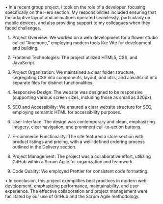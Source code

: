 •   In a recent group project, I took on the role of a developer, focusing specifically on the Hero section. 
My responsibilities included ensuring that the adaptive layout and animations operated seamlessly, particularly 
on mobile devices, and also providing support to my colleagues when they faced challenges.

1. Project Overview:
    We worked on a web development for a flower studio called "Anemone," employing modern tools like Vite for development and building.

2. Frontend Technologies:
    The project utilized HTML5, CSS, and JavaScript.

3. Project Organization:
    We maintained a clear folder structure, segregating CSS into components, layout, and utils, and JavaScript into separate files for distinct functionalities.
 
4. Responsive Design:
    The website was designed to be responsive (supporting various screen sizes, including those as small as 320px).

5. SEO and Accessibility:
    We ensured a clear website structure for SEO, employing semantic HTML for accessibility purposes.
 
6. User Interface:
    The design was contemporary and clean, emphasizing imagery, clear navigation, and prominent call-to-action buttons.

7. E-commerce Functionality:
    The site featured a store section with product listings and pricing, with a well-defined ordering process outlined in the Delivery section.

8. Project Management:
    The project was a collaborative effort, utilizing GitHub within a Scrum Agile for organization and teamwork.
 
9. Code Quality:
    We employed Prettier for consistent code formatting.

•   In conclusion, this project exemplifies best practices in modern web development, emphasizing performance, 
maintainability, and user experience. The effective collaboration and project management were facilitated by our 
use of GitHub and the Scrum Agile methodology.
